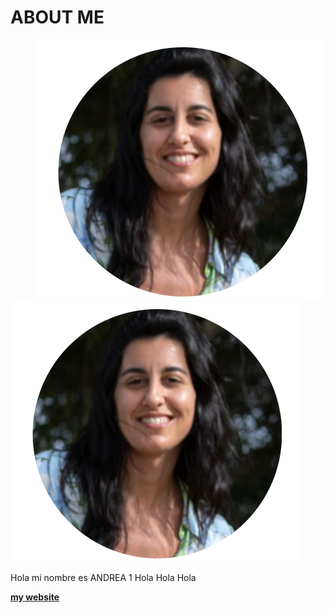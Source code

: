 # **ABOUT ME**

<div style="float: right;">
<img src="../images/ABOUT/andre_about.png">
</div>

![](../images/ABOUT/andre_about.png)


Hola mi nombre es ANDREA 1
Hola 
Hola 
Hola


**[my website](https://community.emergentfutures.io/courses/5566525/content)**

